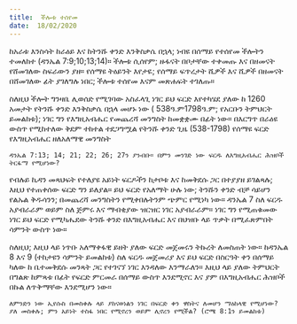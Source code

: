 ```yaml
---
title:  ችሎቱ ተሰየመ
date:  18/02/2020
---
```


ከአራቱ እንስሳት ከራዕይ እና ከትንሹ ቀንድ እንቅስቃሴ በኋላ; ነብዩ በሰማይ የተሰየመ ችሎትን ተመለከተ (ዳንኤል 7:9;10;13;14)። ችሎቱ ሲሰየም; ዙፋናት በቦታቸው ተቀመጡ እና በዘመናት የሸመገለው ስፍራውን ያዘ። የሰማዩ ትዕይንት እየታዬ; የሰማይ ፍጥረታት ሺዎች እና ሺዎች በዘመናት በሸመገለው ፊት ያገለግሉ ነበር; ችሎቱ ተሰየመ እናም መጽሐፍት ተገለጡ።

ስለዚህ ችሎት ግንዛቤ ሊወሰድ የሚገባው አስፈላጊ ነገር ይህ ፍርድ እየተካሄደ   			      ያለው ከ 1260 አመታት የትንሹ ቀንድ እንቅስቃሴ በኋላ መሆኑ ነው ( 538ዓ.ም1798ዓ.ም; የአርቡን ትምህርት ይመልከቱ); ነገር ግን የእግዚአብሔር የመጨረሻ መንግስት ከመቋቋሙ በፊት ነው። በእርግጥ በራዕዩ ውስጥ የሚከተለው ቅደም ተከተል ተደጋግሟል የትንሹ ቀንድ ጊዜ (538-1798) የሰማዩ ፍርድ የእግዚአብሔር ዘለአለማዊ መንግስት

`ዳንኤል 7:13; 14; 21; 22; 26; 27ን ያንብቡ። በምን መንገድ ነው ፍርዱ ለእግዚአብሔር ሕዝቦች ትርፋማ የሚሆነው?`

የብሉይ ኪዳን መጻህፍት የተለያዩ አይነት ፍርዶችን ከታቦቱ እና ከመቅደሱ ጋር በተያያዘ ይገልጻሉ; እዚህ የተጠቀሰው ፍርድ ግን ይለያል። ይህ ፍርድ የአለማት ሁሉ ነው; ትንሹን ቀንድ ብቻ ሳይሆን የልኡል ቅዱሳንን; በመጨረሻ መንግስትን የሚቀበሉትንም ጭምር የሚነካ ነው። ዳንኤል 7 ስለ ፍርዱ አያብራራም ወይም ስለ ጅምሩ እና ማብቂያው ዝርዝር ነገር አያብራራም። ነገር ግን የሚጠቁመው ነገር ይህ ፍርድ የሚካሔደው ትንሹ ቀንድ በእግዚአብሔር እና በህዝቡ ላይ ጥቃት በሚፈጽምበት ሳምንት ውስጥ ነው።

ስለዚህ; እዚህ ላይ ነጥቡ አለማቀፋዊ ይዘት ያለው ፍርድ መጀመሩን ትኩረት ለመስጠት ነው። ከዳንኤል 8 እና 9 (ተከታዩን ሳምንት ይመልከቱ) ስለ ፍርዱ መጀመሪያ እና ይህ ፍርድ በስርዓት ቀን በሰማይ ካለው ከ ቤተመቅደሱ መንጻት ጋር የተገናኘ ነገር እንዳለው እንማራለን። እዚህ ላይ ያለው ትምህርት በግልጽ ከምጻቱ በፊት የፍርድ ምርመራ በሰማይ ውስጥ እንደሚኖር እና ያም በእግዚአብሔር ሕዝቦች በኩል ለጥቅማቸው እንደሚሆን ነው።

`ለምንድን ነው ኢየሱስ በመስቀሉ ላይ ያከናወነልን ነገር በፍርድ ቀን ዋስትና ለመሆን ማዕከላዊ የሚሆነው? ያለ መስቀሉ; ምን አይነት ተስፋ ነበር የሚኖረን ወይም ሊኖረን የሚችል? (ሮሜ 8:1ን ይመልከቱ)`